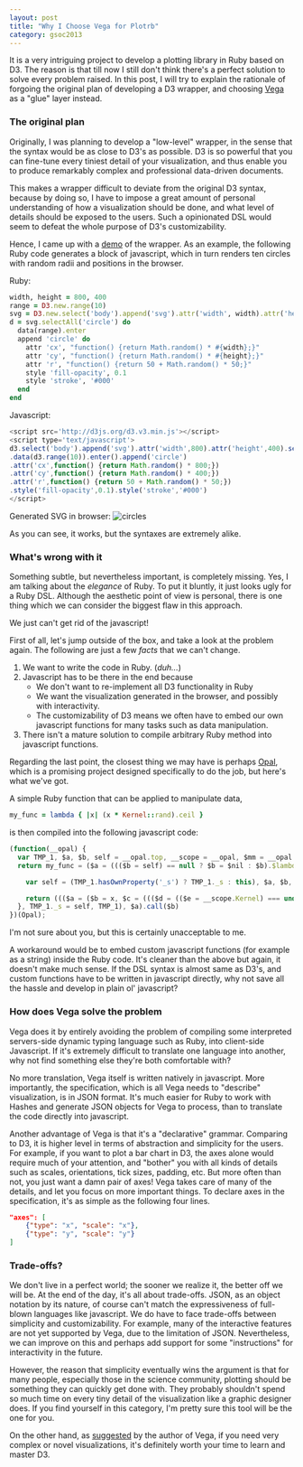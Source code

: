 ```yaml
---
layout: post
title: "Why I Choose Vega for Plotrb"
category: gsoc2013
---
```


It is a very intriguing project to develop a plotting library in Ruby based on D3. The reason is that till now I still don't think there's a perfect solution to solve every problem raised. In this post, I will try to explain the rationale of forgoing the original plan of developing a D3 wrapper, and choosing [Vega](https://github.com/trifacta/vega) as a "glue" layer instead.

### The original plan

Originally, I was planning to develop a "low-level" wrapper, in the sense that the syntax would be as close to D3's as possible. D3 is so powerful that you can fine-tune every tiniest detail of your visualization, and thus enable you to produce remarkably complex and professional data-driven documents.

This makes a wrapper difficult to deviate from the original D3 syntax, because by doing so, I have to impose a great amount of personal understanding of how a visualization should be done, and what level of details should be exposed to the users. Such a opinionated DSL would seem to defeat the whole purpose of D3's customizability.

Hence, I came up with a [demo](https://github.com/zuhao/d3rb) of the wrapper. As an example, the following Ruby code generates a block of javascript, which in turn renders ten circles with random radii and positions in the browser.

Ruby:

```ruby
width, height = 800, 400
range = D3.new.range(10)
svg = D3.new.select('body').append('svg').attr('width', width).attr('height', height)
d = svg.selectAll('circle') do
  data(range).enter
  append 'circle' do
    attr 'cx', "function() {return Math.random() * #{width};}"
    attr 'cy', "function() {return Math.random() * #{height};}"
    attr 'r', "function() {return 50 + Math.random() * 50;}"
    style 'fill-opacity', 0.1
    style 'stroke', '#000'
  end
end
```

Javascript:

```javascript
<script src='http://d3js.org/d3.v3.min.js'></script>
<script type='text/javascript'>
d3.select('body').append('svg').attr('width',800).attr('height',400).selectAll('circle')
.data(d3.range(10)).enter().append('circle')
.attr('cx',function() {return Math.random() * 800;})
.attr('cy',function() {return Math.random() * 400;})
.attr('r',function() {return 50 + Math.random() * 50;})
.style('fill-opacity',0.1).style('stroke','#000')
</script>
```

Generated SVG in browser:
![circles](https://raw.github.com/zuhao/d3rb/master/examples/images/10-random-circles.png)

As you can see, it works, but the syntaxes are extremely alike.

### What's wrong with it

Something subtle, but nevertheless important, is completely missing. Yes, I am talking about the *elegance* of Ruby. To put it bluntly, it just looks ugly for a Ruby DSL. Although the aesthetic point of view is personal, there is one thing which we can consider the biggest flaw in this approach.

We just can't get rid of the javascript!

First of all, let's jump outside of the box, and take a look at the problem again. The following are just a few *facts* that we can't change.

1. We want to write the code in Ruby. (*duh...*)
2. Javascript has to be there in the end because
    * We don't want to re-implement all D3 functionality in Ruby
    * We want the visualization generated in the browser, and possibly with interactivity.
    * The customizability of D3 means we often have to embed our own javascript functions for many tasks such as data manipulation.
3. There isn't a mature solution to compile arbitrary Ruby method into javascript functions.

Regarding the last point, the closest thing we may have is perhaps [Opal](http://opalrb.org/), which is a promising project designed specifically to do the job, but here's what we've got.

A simple Ruby function that can be applied to manipulate data,

```ruby
my_func = lambda { |x| (x * Kernel::rand).ceil }
```

is then compiled into the following javascript code:

```javascript
(function(__opal) {
  var TMP_1, $a, $b, self = __opal.top, __scope = __opal, $mm = __opal.mm, $nil = __opal.nil, __breaker = __opal.breaker, __slice = __opal.slice, my_func;
  return my_func = ($a = ((($b = self) == null ? $b = $nil : $b).$lambda || $mm('lambda')), $a._p = (TMP_1 = function(x) {

    var self = (TMP_1.hasOwnProperty('_s') ? TMP_1._s : this), $a, $b, $c, $d, $e;

    return ((($a = ($b = x, $c = ((($d = (($e = __scope.Kernel) === undefined ? __opal.cm("Kernel") : $e)) == null ? $d = $nil : $d).$rand || $mm('rand')).call($d), typeof($b) === 'number' ? $b * $c : $b['$*']($c))) == null ? $a = $nil : $a).$ceil || $mm('ceil')).call($a)
  }, TMP_1._s = self, TMP_1), $a).call($b)
})(Opal);
```

I'm not sure about you, but this is certainly unacceptable to me.

A workaround would be to embed custom javascript functions (for example as a string) inside the Ruby code. It's cleaner than the above but again, it doesn't make much sense. If the DSL syntax is almost same as D3's, and custom functions have to be written in javascript directly, why not save all the hassle and develop in plain ol' javascript?

### How does Vega solve the problem

Vega does it by entirely avoiding the problem of compiling some interpreted servers-side dynamic typing language such as Ruby, into client-side Javascript. If it's extremely difficult to translate one language into another, why not find something else they're both comfortable with?

No more translation, Vega itself is written natively in javascript. More importantly, the specification, which is all Vega needs to "describe" visualization, is in JSON format. It's much easier for Ruby to work with Hashes and generate JSON objects for Vega to process, than to translate the code directly into javascript.

Another advantage of Vega is that it's a "declarative" grammar. Comparing to D3, it is higher level in terms of abstraction and simplicity for the users. For example, if you want to plot a bar chart in D3, the axes alone would require much of your attention, and "bother" you with all kinds of details such as scales, orientations, tick sizes, padding, etc. But more often than not, you just want a damn pair of axes! Vega takes care of many of the details, and let you focus on more important things. To declare axes in the specification, it's as simple as the following four lines.

```json
"axes": [
    {"type": "x", "scale": "x"},
    {"type": "y", "scale": "y"}
]
```

### Trade-offs?

We don't live in a perfect world; the sooner we realize it, the better off we will be. At the end of the day, it's all about trade-offs. JSON, as an object notation by its nature, of course can't match the expressiveness of full-blown languages like javascript. We do have to face trade-offs between simplicity and customizability. For example, many of the interactive features are not yet supported by Vega, due to the limitation of JSON. Nevertheless, we can improve on this and perhaps add support for some "instructions" for interactivity in the future.

However, the reason that simplicity eventually wins the argument is that for many people, especially those in the science community, plotting should be something they can quickly get done with. They probably shouldn't spend so much time on every tiny detail of the visualization like a graphic designer does. If you find yourself in this category, I'm pretty sure this tool will be the one for you.

On the other hand, as [suggested](https://github.com/trifacta/vega/wiki/Vega-and-D3) by the author of Vega, if you need very complex or novel visualizations, it's definitely worth your time to learn and master D3.